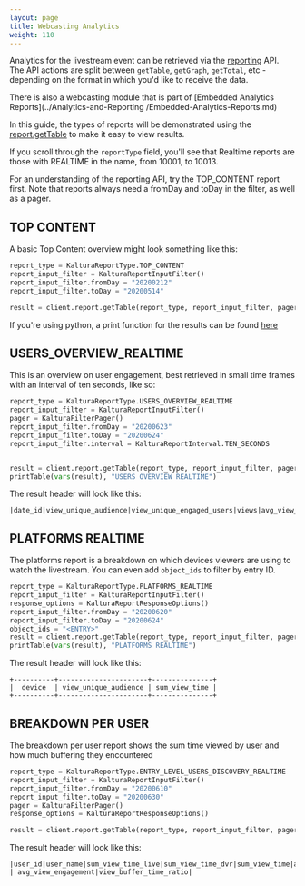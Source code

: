 ```yaml
---
layout: page
title: Webcasting Analytics 
weight: 110
---
```


Analytics for the livestream event can be retrieved via the [reporting](/console/service/report/) API. The API actions are split between `getTable`, `getGraph`, `getTotal`, etc - depending on the format in which you'd like to receive the data. 

There is also a webcasting module that is part of  [Embedded Analytics Reports](../Analytics-and-Reporting /Embedded-Analytics-Reports.md) 

In this guide, the types of reports will be demonstrated using the [report.getTable](/console/service/report/action/getTable) to make it easy to view results. 

If you scroll through the `reportType` field, you'll see that Realtime reports are those with REALTIME in the name, from 10001, to 10013. 

For an understanding of the reporting API, try the TOP_CONTENT report first. 
Note that reports always need a fromDay and toDay in the filter, as well as a pager. 

## TOP CONTENT 

A basic Top Content overview might look something like this: 

```python
report_type = KalturaReportType.TOP_CONTENT
report_input_filter = KalturaReportInputFilter()
report_input_filter.fromDay = "20200212"
report_input_filter.toDay = "20200514"

result = client.report.getTable(report_type, report_input_filter, pager)`
```

If you're using python, a print function for the results can be found [here](https://github.com/kaltura-vpaas/webcasting-app-python/blob/master/print-analytics.py)

## USERS_OVERVIEW_REALTIME

This is an overview on user engagement, best retrieved in small time frames with an interval of ten seconds, like so:

```python
report_type = KalturaReportType.USERS_OVERVIEW_REALTIME
report_input_filter = KalturaReportInputFilter()
pager = KalturaFilterPager()
report_input_filter.fromDay = "20200623"
report_input_filter.toDay = "20200624"
report_input_filter.interval = KalturaReportInterval.TEN_SECONDS


result = client.report.getTable(report_type, report_input_filter, pager, order)
printTable(vars(result), "USERS OVERVIEW REALTIME")
```

The result header will look like this:

```
|date_id|view_unique_audience|view_unique_engaged_users|views|avg_view_engagement|
```

## PLATFORMS REALTIME

The platforms report is a breakdown on which devices viewers are using to watch the livestream. You can even add `object_ids` to filter by entry ID. 

```python
report_type = KalturaReportType.PLATFORMS_REALTIME
report_input_filter = KalturaReportInputFilter()
response_options = KalturaReportResponseOptions()
report_input_filter.fromDay = "20200620"
report_input_filter.toDay = "20200624"
object_ids = "<ENTRY>"
result = client.report.getTable(report_type, report_input_filter, pager, order, object_ids)
printTable(vars(result), "PLATFORMS REALTIME")
```

The result header will look like this: 

```
+----------+----------------------+---------------+
|  device  | view_unique_audience | sum_view_time |
+----------+----------------------+---------------+
```

## BREAKDOWN PER USER 

The breakdown per user report shows the sum time viewed by user and how much buffering they encountered 

```python
report_type = KalturaReportType.ENTRY_LEVEL_USERS_DISCOVERY_REALTIME
report_input_filter = KalturaReportInputFilter()
report_input_filter.fromDay = "20200610"
report_input_filter.toDay = "20200630"
pager = KalturaFilterPager()
response_options = KalturaReportResponseOptions()

result = client.report.getTable(report_type, report_input_filter, pager)
```

The result header will look like this: 

```
|user_id|user_name|sum_view_time_live|sum_view_time_dvr|sum_view_time|avg_view_buffering | avg_view_engagement|view_buffer_time_ratio|
```

